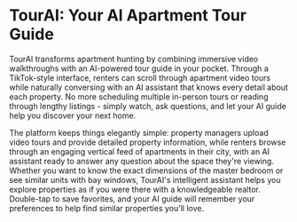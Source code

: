 # TourAI: Your AI Apartment Tour Guide

TourAI transforms apartment hunting by combining immersive video walkthroughs with an AI-powered tour guide in your pocket. Through a TikTok-style interface, renters can scroll through apartment video tours while naturally conversing with an AI assistant that knows every detail about each property. No more scheduling multiple in-person tours or reading through lengthy listings - simply watch, ask questions, and let your AI guide help you discover your next home.

The platform keeps things elegantly simple: property managers upload video tours and provide detailed property information, while renters browse through an engaging vertical feed of apartments in their city, with an AI assistant ready to answer any question about the space they're viewing. Whether you want to know the exact dimensions of the master bedroom or see similar units with bay windows, TourAI's intelligent assistant helps you explore properties as if you were there with a knowledgeable realtor. Double-tap to save favorites, and your AI guide will remember your preferences to help find similar properties you'll love.